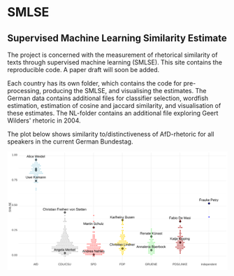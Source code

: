 # SMLSE
## Supervised Machine Learning Similarity Estimate




The project is concerned with the measurement of rhetorical similarity of texts through supervised machine learning (SMLSE). This site contains the reproducible code. A paper draft will soon be added.

Each country has its own folder, which contains the code for pre-processing, producing the SMLSE, and visualising the estimates. The German data contains additional files for classifier selection, wordfish estimation, estimation of cosine and jaccard similarity, and visualisation of these estimates. The NL-folder contains an additional file exploring Geert Wilders' rhetoric in 2004.

The plot below shows similarity to/distinctiveness of AfD-rhetoric for all speakers in the current German Bundestag.


!['Radical-rightness' of German MPs.](DE/vis/DE_speakers.png)